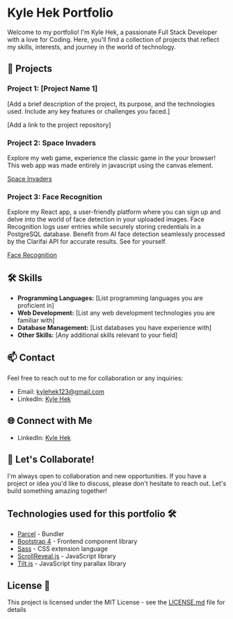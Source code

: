 # Kyle Hek Portfolio

Welcome to my portfolio! I'm Kyle Hek, a passionate Full Stack Developer with a love for Coding. Here, you'll find a collection of projects that reflect my skills, interests, and journey in the world of technology.

## 🚀 Projects

### Project 1: [Project Name 1]

[Add a brief description of the project, its purpose, and the technologies used. Include any key features or challenges you faced.]

[Add a link to the project repository]

### Project 2: Space Invaders

Explore my web game, experience the classic game in the your browser! This web app was made entirely in javascript using the canvas element.

[Space Invaders](https://github.com/KyleHek/space-invaders)

### Project 3: Face Recognition

Explore my React app, a user-friendly platform where you can sign up and delve into the world of face detection in your uploaded images. Face Recognition logs user entries while securely storing credentials in a PostgreSQL database. Benefit from AI face detection seamlessly processed by the Clarifai API for accurate results. See for yourself.

[Face Recognition](https://github.com/KyleHek/face-recognition)

## 🛠️ Skills

- **Programming Languages:** [List programming languages you are proficient in]
- **Web Development:** [List any web development technologies you are familiar with]
- **Database Management:** [List databases you have experience with]
- **Other Skills:** [Any additional skills relevant to your field]

## 📫 Contact

Feel free to reach out to me for collaboration or any inquiries:

- Email: kylehek123@gmail.com
- LinkedIn: [Kyle Hek](https://www.linkedin.com/in/kyle-hek/)

## 🌐 Connect with Me

- LinkedIn: [Kyle Hek](https://www.linkedin.com/in/kyle-hek/)

## 🤝 Let's Collaborate!

I'm always open to collaboration and new opportunities. If you have a project or idea you'd like to discuss, please don't hesitate to reach out. Let's build something amazing together!

## Technologies used for this portfolio 🛠️

- [Parcel](https://parceljs.org/) - Bundler
- [Bootstrap 4](https://getbootstrap.com/docs/4.3/getting-started/introduction/) - Frontend component library
- [Sass](https://sass-lang.com/documentation) - CSS extension language
- [ScrollReveal.js](https://scrollrevealjs.org/) - JavaScript library
- [Tilt.js](https://gijsroge.github.io/tilt.js/) - JavaScript tiny parallax library

## License 📄

This project is licensed under the MIT License - see the [LICENSE.md](LICENSE.md) file for details
